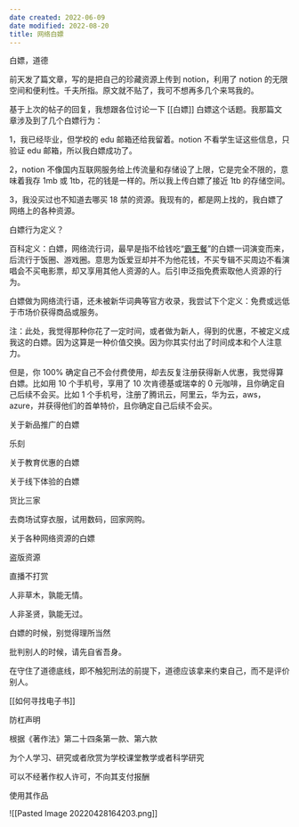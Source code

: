 ```yaml
---
date created: 2022-06-09
date modified: 2022-08-20
title: 网络白嫖
---
```


白嫖，道德

前天发了篇文章，写的是把自己的珍藏资源上传到 notion，利用了 notion 的无限空间和便利性。千夫所指。原文就不贴了，我可不想再多几个来骂我的。

基于上次的帖子的回复，我想跟各位讨论一下 [[白嫖]] 白嫖这个话题。我那篇文章涉及到了几个白嫖行为：

1，我已经毕业，但学校的 edu 邮箱还给我留着。notion 不看学生证这些信息，只验证 edu 邮箱，所以我白嫖成功了。

2，notion 不像国内互联网服务给上传流量和存储设了上限，它是完全不限的，意味着我存 1mb 或 1tb，花的钱是一样的。所以我上传白嫖了接近 1tb 的存储空间。

3，我没买过也不知道去哪买 18 禁的资源。我现有的，都是网上找的，我白嫖了网络上的各种资源。

白嫖行为定义？

百科定义：白嫖，网络流行词，最早是指不给钱吃“[霸王餐](https://baike.baidu.com/item/%E9%9C%B8%E7%8E%8B%E9%A4%90/2548636)”的白嫖一词演变而来，后流行于饭圈、游戏圈。意思为饭爱豆却并不为他花钱，不买专辑不买周边不看演唱会不买电影票，却又享用其他人资源的人。后引申泛指免费索取他人资源的行为。

白嫖做为网络流行语，还未被新华词典等官方收录，我尝试下个定义：免费或远低于市场价获得商品或服务。

注：此处，我觉得那种你花了一定时间，或者做为新人，得到的优惠，不被定义成我这的白嫖。因为这算是一种价值交换。因为你其实付出了时间成本和个人注意力。

但是，你 100% 确定自己不会付费使用，却去反复注册获得新人优惠，我觉得算白嫖。比如用 10 个手机号，享用了 10 次肯德基或瑞幸的 0 元咖啡，且你确定自己后续不会买。比如 1 个手机号，注册了腾讯云，阿里云，华为云，aws，azure，并获得他们的首单特价，且你确定自己后续不会买。

关于新品推广的白嫖

乐刻

关于教育优惠的白嫖

关于线下体验的白嫖

货比三家

去商场试穿衣服，试用数码，回家网购。

关于各种网络资源的白嫖

  盗版资源

  直播不打赏

人非草木，孰能无情。

人非圣贤，孰能无过。

白嫖的时候，别觉得理所当然

批判别人的时候，请先自省吾身。

在守住了道德底线，即不触犯刑法的前提下，道德应该拿来约束自己，而不是评价别人。

[[如何寻找电子书]]

防杠声明

根据《著作法》第二十四条第一款、第六款

为个人学习、研究或者欣赏为学校课堂教学或者科学研究

可以不经著作权人许可，不向其支付报酬

使用其作品

![[Pasted Image 20220428164203.png]]

